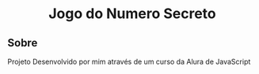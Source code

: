 <h1 align="center">Jogo do Numero Secreto</h1>


<h2>Sobre</h2>
<p>Projeto Desenvolvido por mim através de um curso da Alura de JavaScript</p>
